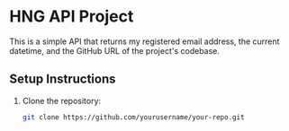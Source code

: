 # HNG API Project

This is a simple API that returns my registered email address, the current datetime, and the GitHub URL of the project's codebase.

## Setup Instructions

1. Clone the repository:
   ```bash
   git clone https://github.com/yourusername/your-repo.git
